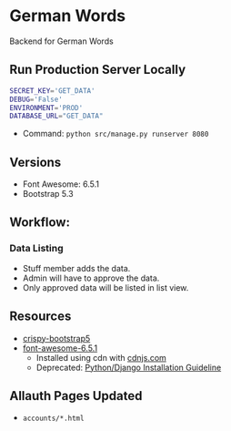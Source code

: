 # German Words

Backend for German Words

## Run Production Server Locally

```sh
SECRET_KEY='GET_DATA'
DEBUG='False'
ENVIRONMENT='PROD'
DATABASE_URL="GET_DATA"
```

* Command: `python src/manage.py runserver 8080`

## Versions

* Font Awesome: 6.5.1
* Bootstrap 5.3

## Workflow:

### Data Listing

* Stuff member adds the data.
* Admin will have to approve the data.
* Only approved data will be listed in list view.

## Resources

* [crispy-bootstrap5](https://github.com/django-crispy-forms/crispy-bootstrap5)
* [font-awesome-6.5.1](https://use.fontawesome.com/releases/v6.5.1/fontawesome-free-6.5.1-web.zip)
  * Installed using cdn with [cdnjs.com](https://cdnjs.com/libraries/font-awesome)
  * Deprecated: [Python/Django Installation Guideline](https://fontawesome.com/docs/web/use-with/python-django)

## Allauth Pages Updated

* `accounts/*.html`
